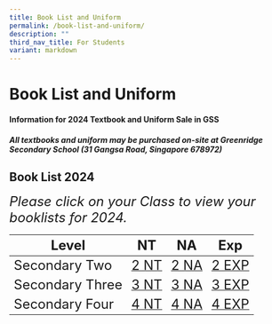 ```yaml
---
title: Book List and Uniform
permalink: /book-list-and-uniform/
description: ""
third_nav_title: For Students
variant: markdown
---
```

# **Book List and Uniform**

#### Information for 2024 Textbook and Uniform Sale in GSS


##### All textbooks and uniform may be purchased on-site at Greenridge Secondary School (31 Gangsa Road, Singapore 678972)


## Book List 2024


<font size="5"> *Please click on your Class to view your booklists for 2024.*</font>

|<font size="5"> Level |<font size="5">  NT | <font size="5"> NA|<font size="5">  Exp</font> |
| -------- | -------- | -------- |-------- |
|<font size="5">  Secondary Two    | [<font size="5"> 2 NT](/files/Book%20Lists%202024/2024%20sec%202nt%20booklist.pdf) | [<font size="5"> 2 NA](/files/Book%20Lists%202024/2024%20sec%202na%20booklist.pdf) |[<font size="5"> 2 EXP](/files/Book%20Lists%202024/2024%20sec%202e%20booklist.pdf)    |
| <font size="5"> Secondary Three   | [<font size="5"> 3 NT](/files/Book%20Lists%202024/2024%20sec%203nt%20booklist.pdf) | [<font size="5"> 3 NA](/files/Book%20Lists%202024/2024%20sec%203na%20booklist.pdf)   |[<font size="5"> 3 EXP](/files/Book%20Lists%202024/2024%20sec%203e%20booklist.pdf)    |
|<font size="5">  Secondary Four   | [<font size="5"> 4 NT](/files/Book%20Lists%202024/2024%20sec%204nt%20booklist.pdf)     | [<font size="5"> 4 NA](/files/Book%20Lists%202024/2024%20sec%204na%20booklist.pdf)    |[<font size="5"> 4 EXP](/files/Book%20Lists%202024/2024%20sec%204e%20booklist.pdf)  |</font> |</font>
	
	

</font></font></font></font></font></font></font></font></font></font></font></font></font>